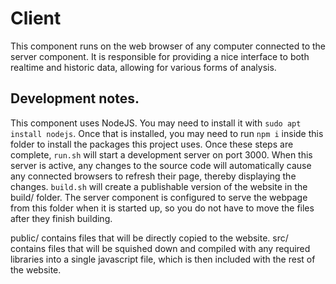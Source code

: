 # Client

This component runs on the web browser of any computer connected to the server
component. It is responsible for providing a nice interface to both realtime
and historic data, allowing for various forms of analysis.

## Development notes.
This component uses NodeJS. You may need to install it with 
`sudo apt install nodejs`. Once that is installed, you may need to run
`npm i` inside this folder to install the packages this project uses. Once
these steps are complete, `run.sh` will start a development server on port 3000.
When this server is active, any changes to the source code will automatically
cause any connected browsers to refresh their page, thereby displaying the
changes. `build.sh` will create a publishable version of the website in the
build/ folder. The server component is configured to serve the webpage from
this folder when it is started up, so you do not have to move the files after
they finish building.

public/ contains files that will be directly copied to the website. src/
contains files that will be squished down and compiled with any required
libraries into a single javascript file, which is then included with the rest of the website.
